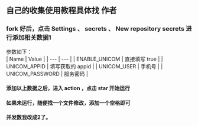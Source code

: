 
## 自己的收集使用教程具体找  作者  
 ### fork 好后，点击 Settings 、 secrets 、 New repository secrets 进行添加相关数据1
 参数如下：  
|  Name | Value  |
|  --- | --- |
| ENABLE_UNICOM  | 直接填写 true |
| UNICOM_APPID  | 填写获取的 appid |
| UNICOM_USER  | 手机号 |
| UNICOM_PASSWORD  | 服务密码 |   

#### 添加以上数据之后，进入 action ，点击 star 开始运行   
#### 如果未运行，随便找一个文件修改，添加一个空格即可  
#### 并发数我改成2了。
